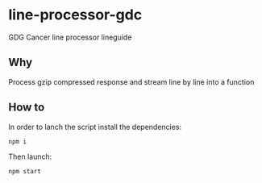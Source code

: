 # line-processor-gdc
GDG Cancer line processor lineguide

## Why
Process gzip compressed response and stream line by line into a function

## How to
In order to lanch the script install the dependencies:
```
npm i
```
Then launch:
```
npm start
```

